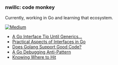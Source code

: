 ### nwillc: code monkey

Currently, working in Go and learning that ecosystem. 

[![Medium](https://img.shields.io/badge/medium-%2312100E.svg?&style=for-the-badge&logo=medium&logoColor=white)](https://medium.com/@nwillc)
<!-- BLOG-POST-LIST:START -->
- [A Go Interface Tip Until Generics…](https://levelup.gitconnected.com/a-go-interface-tip-until-generics-7da75ba25352?source=rss-c9a4243d7014------2)
- [Practical Aspects of Interfaces in Go](https://levelup.gitconnected.com/practical-aspects-of-interfaces-in-go-53a088b9b361?source=rss-c9a4243d7014------2)
- [Does Golang Support Good Code?](https://levelup.gitconnected.com/does-go-support-good-code-5a4cb76bdd2e?source=rss-c9a4243d7014------2)
- [A Go Debugging Anti-Pattern](https://levelup.gitconnected.com/a-go-debugging-anti-pattern-6777a1fe7c34?source=rss-c9a4243d7014------2)
- [Knowing Where to Hit](https://nwillc.medium.com/knowing-where-to-hit-97a72f9b8539?source=rss-c9a4243d7014------2)
<!-- BLOG-POST-LIST:END -->

